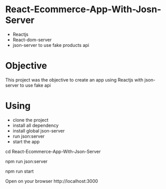 # React-Ecommerce-App-With-Josn-Server
* Reactjs
* React-dom-server
* json-server to use fake products api

# Objective
This project was the objective to create an app using Reactjs with json-server to use fake api

# Using
* clone the project
* install all dependency
* install global json-server
* run json:server
* start the app

 cd React-Ecommerce-App-With-Json-Server
 
 
 npm run json:server
 
 
 npm run start
 
 
 Open on your browser http://localhost:3000
